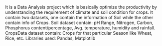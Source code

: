 It is a Data Analysis project which is basically optimize the productivity by understanding the requirement of climate and soil condition for crops.
It contain two datasets, one contain the information of Soil while the other contain info of Crops.
Soil dataset contain: pH Range, Nitrogen, Carbon, Phosphorus content/percentage, Avg. temperature, humidity and rainfall.
CropsData dataset contain: Crops for that particular Season like Wheat, Rice, etc.
Libraries used: Pandas, Matplotlib
